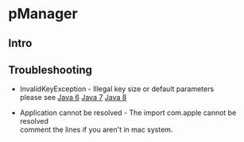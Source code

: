# pManager

## Intro

## Troubleshooting

* InvalidKeyException - Illegal key size or default parameters    
please see [Java 6](http://www.oracle.com/technetwork/java/javase/downloads/jce-6-download-429243.html) [Java 7](http://www.oracle.com/technetwork/java/javase/doownloads/jce-7-download-432124.html) [Java 8](http://www.oracle.com/technetwork/java/javase/downloads/jce8-download-2133166.html)      

* Application cannot be resolved - The import com.apple cannot be resolved     
comment the lines if you aren't in mac system.
